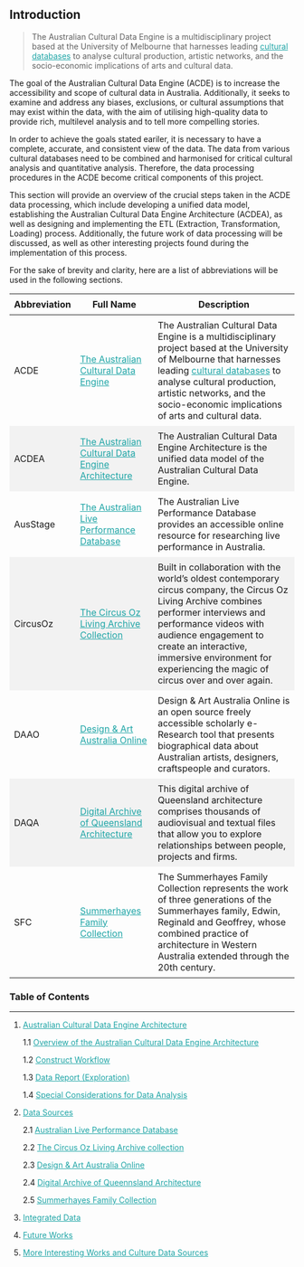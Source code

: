 ## Introduction

> The Australian Cultural Data Engine is a multidisciplinary project based at the University of Melbourne that harnesses leading [cultural databases](https://www.acd-engine.org/partners) to analyse cultural production, artistic networks, and the socio-economic implications of arts and cultural data. 

The goal of the Australian Cultural Data Engine (ACDE) is to increase the accessibility and scope of cultural data in Australia. Additionally, it seeks to examine and address any biases, exclusions, or cultural assumptions that may exist within the data, with the aim of utilising high-quality data to provide rich, multilevel analysis and to tell more compelling stories.

In order to achieve the goals stated eariler, it is necessary to have a complete, accurate, and consistent view of the data. The data from various cultural databases need to be combined and harmonised for critical cultural analysis and quantitative analysis. Therefore, the data processing procedures in the ACDE become critical components of this project. 

This section will provide an overview of the crucial steps taken in the ACDE data processing, which include developing a unified data model, establishing the Australian Cultural Data Engine Architecture (ACDEA), as well as designing and implementing the ETL (Extraction, Transformation, Loading) process. Additionally, the future work of data processing will be discussed, as well as other interesting projects found during the implementation of this process.

For the sake of brevity and clarity, here are a list of abbreviations will be used in the following sections.

<style>
  /* CSS for zebra-striped table */
  table {
    border-collapse: collapse;
    width: 100%;
  }

  th, td {
    padding: 8px;
  }

  /* Zebra striping */
  tr:nth-child(even) {
    background-color: #f2f2f2;
  }
</style>

| Abbreviation | Full Name                                                                                                                                                            | Description                                                                                                                                                                                                                                                                                                |
| ------------ | -------------------------------------------------------------------------------------------------------------------------------------------------------------------- | ---------------------------------------------------------------------------------------------------------------------------------------------------------------------------------------------------------------------------------------------------------------------------------------------------------- |
| ACDE         | [The Australian Cultural Data Engine](https://www.acd-engine.org/)                                                                                                   | The Australian Cultural Data Engine is a multidisciplinary project based at the University of Melbourne that harnesses leading [cultural databases](https://www.acd-engine.org/partners) to analyse cultural production, artistic networks, and the socio-economic implications of arts and cultural data. |
| ACDEA        | [The Australian Cultural Data Engine Architecture](https://acd-engine.github.io/jupyterbook/Integration_Architecture.html)                                                                                                                     | The Australian Cultural Data Engine Architecture is the unified data model of the Australian Cultural Data Engine.                                                                                                                                                                                       |
| AusStage     | [The Australian Live Performance Database](https://www.ausstage.edu.au/pages/browse/)                                                                                | The Australian Live Performance Database provides an accessible online resource for researching live performance in Australia.                                                                                                                                                                             |
| CircusOz     | [The Circus Oz Living Archive Collection](https://circusozlivingarchive.com/)                                                                                        | Built in collaboration with the world’s oldest contemporary circus company, the Circus Oz Living Archive combines performer interviews and performance videos with audience engagement to create an interactive, immersive environment for experiencing the magic of circus over and over again.           |
| DAAO         | [Design & Art Australia Online](https://www.daao.org.au/)                                                                                                            | Design & Art Australia Online is an open source freely accessible scholarly e-Research tool that presents biographical data about Australian artists, designers, craftspeople and curators.                                                                                                                |
| DAQA         | [Digital Archive of Queensland Architecture](https://qldarch.net/)                                                                                                   | This digital archive of Queensland architecture comprises thousands of audiovisual and textual files that allow you to explore relationships between people, projects and firms.                                                                                                                           |
| SFC          | [Summerhayes Family Collection](https://catalogue.curtin.edu.au/discovery/collectionDiscovery?vid=61CUR_INST:CUR_SPECIAL_COLLECTIONS&collectionId=81190473680001951) | The Summerhayes Family Collection represents the work of three generations of the Summerhayes family, Edwin, Reginald and Geoffrey, whose combined practice of architecture in Western Australia extended through the 20th century.

### Table of Contents
---

1. [Australian Cultural Data Engine Architecture](https://acd-engine.github.io/jupyterbook/Integration_Architecture.html)
   
   1.1 [Overview of the Australian Cultural Data Engine Architecture](https://acd-engine.github.io/jupyterbook/Integration_ACDEA_Overview.html)
   
   1.2 [Construct Workflow](https://acd-engine.github.io/jupyterbook/Integration_ACDEA_Construction.html)
   
   1.3 [Data Report (Exploration)](https://acd-engine.github.io/jupyterbook/Integration_ACDEA_DataReport.html)
   
   1.4 [Special Considerations for Data Analysis](https://acd-engine.github.io/jupyterbook/Integration_ACDEA_SpecialConsiderations.html)

2. [Data Sources](https://acd-engine.github.io/jupyterbook/Integration_DataSources.html)

    2.1 [Australian Live Performance Database](https://acd-engine.github.io/jupyterbook/Integration_DataSources_AusStage.html)
   
    2.2 [The Circus Oz Living Archive collection](https://acd-engine.github.io/jupyterbook/Integration_DataSources_CircusOz.html)
   
    2.3 [Design & Art Australia Online](https://acd-engine.github.io/jupyterbook/Integration_DataSources_DAAO.html)
   
    2.4 [Digital Archive of Queennsland Architecture](https://acd-engine.github.io/jupyterbook/Integration_DataSources_DAQA.html)
   
    2.5 [Summerhayes Family Collection](https://acd-engine.github.io/jupyterbook/Integration_DataSources_SummerHayes.html)

3. [Integrated Data](https://acd-engine.github.io/jupyterbook/Integration_Download.html)

4. [Future Works](https://acd-engine.github.io/jupyterbook/Integration_FutureWorks.html)

5. [More Interesting Works and Culture Data Sources](https://acd-engine.github.io/jupyterbook/Integration_Miscellaneous.html)

<style>
  a {
    color: #1ea5a6 !important;
  }
</style>